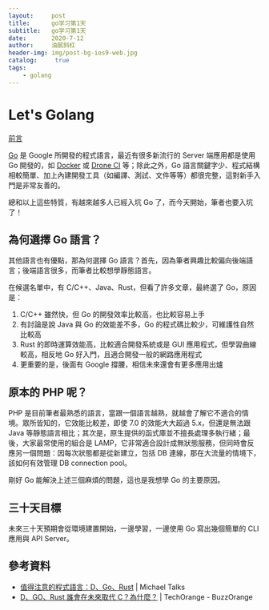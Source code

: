 ```yaml
---
layout:     post
title:      go学习第1天
subtitle:   go学习第1天
date:       2020-7-12
author:     油腻斜杠
header-img: img/post-bg-ios9-web.jpg
catalog: 	 true
tags:
    - golang
---
```

# Let's Golang

[前言](https://github.com/MilesChou/book-start-golang-30-days)

[Go][] 是 Google 所開發的程式語言，最近有很多新流行的 Server 端應用都是使用 Go 開發的，如 [Docker][] 或 [Drone CI][] 等；除此之外，Go 語言關鍵字少、程式結構相較簡單、加上內建開發工具（如編譯、測試、文件等等）都很完整，這對新手入門是非常友善的。

總和以上這些特質，有越來越多人已經入坑 Go 了，而今天開始，筆者也要入坑了！  

## 為何選擇 Go 語言？

其他語言也有優點，那為何選擇 Go 語言？首先，因為筆者興趣比較偏向後端語言；後端語言很多，而筆者比較想學靜態語言。

在候選名單中，有 C/C++、Java、Rust，但看了許多文章，最終選了 Go，原因是：

1. C/C++ 雖然快，但 Go 的開發效率比較高，也比較容易上手
2. 有討論是說 Java 與 Go 的效能差不多，Go 的程式碼比較少，可維護性自然比較高
3. Rust 的即時運算效能高，比較適合開發系統或是 GUI 應用程式，但學習曲線較高，相反地 Go 好入門，且適合開發一般的網路應用程式
4. 更重要的是，後面有 Google 撐腰，相信未來還會有更多應用出爐

## 原本的 PHP 呢？

PHP 是目前筆者最熟悉的語言，當跟一個語言越熟，就越會了解它不適合的情境。眾所皆知的，它效能比較差，即使 7.0 的效能大大超過 5.x，但還是無法跟 Java 等靜態語言相比；其次是，原生提供的函式庫並不擅長處理多執行緒；最後，大家最常使用的組合是 LAMP，它非常適合設計成無狀態服務，但同時會反應另一個問題：因每次狀態都是從新建立，包括 DB 連線，那在大流量的情境下，該如何有效管理 DB connection pool。

剛好 Go 能解決上述三個麻煩的問題，這也是我想學 Go 的主要原因。

## 三十天目標

未來三十天預期會從環境建置開始，一邊學習，一邊使用 Go 寫出幾個簡單的 CLI 應用與 API Server。

## 參考資料

* [值得注意的程式語言：D、Go、Rust](http://blog.cwchen.tw/programming/2016/12/02/the-languages-worth-noting-d-go-rust/) | Michael Talks
* [D、GO、Rust 誰會在未來取代 C？為什麼？](https://buzzorange.com/techorange/2015/11/18/which-can-replace-language-c/) | TechOrange - BuzzOrange

[Docker]: https://www.docker.com/
[Drone CI]: https://drone.io/
[Go]: https://zh.wikipedia.org/wiki/Go
